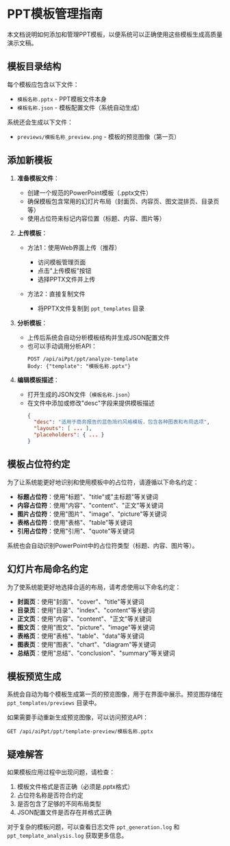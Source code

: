 # PPT模板管理指南

本文档说明如何添加和管理PPT模板，以便系统可以正确使用这些模板生成高质量演示文稿。

## 模板目录结构

每个模板应包含以下文件：
- `模板名称.pptx` - PPT模板文件本身
- `模板名称.json` - 模板配置文件（系统自动生成）

系统还会生成以下文件：
- `previews/模板名称_preview.png` - 模板的预览图像（第一页）

## 添加新模板

1. **准备模板文件**：
   - 创建一个规范的PowerPoint模板（.pptx文件）
   - 确保模板包含常用的幻灯片布局（封面页、内容页、图文混排页、目录页等）
   - 使用占位符来标记内容位置（标题、内容、图片等）

2. **上传模板**：
   - 方法1：使用Web界面上传（推荐）
     - 访问模板管理页面
     - 点击"上传模板"按钮
     - 选择PPTX文件并上传
   
   - 方法2：直接复制文件
     - 将PPTX文件复制到 `ppt_templates` 目录

3. **分析模板**：
   - 上传后系统会自动分析模板结构并生成JSON配置文件
   - 也可以手动调用分析API：
     ```
     POST /api/aiPpt/ppt/analyze-template
     Body: {"template": "模板名称.pptx"}
     ```

4. **编辑模板描述**：
   - 打开生成的JSON文件（`模板名称.json`）
   - 在文件中添加或修改"desc"字段来提供模板描述
     ```json
     {
       "desc": "适用于商务报告的蓝色简约风格模板，包含各种图表和布局选项",
       "layouts": [ ... ],
       "placeholders": { ... }
     }
     ```

## 模板占位符约定

为了让系统能更好地识别和使用模板中的占位符，请遵循以下命名约定：

- **标题占位符**：使用"标题"、"title"或"主标题"等关键词
- **内容占位符**：使用"内容"、"content"、"正文"等关键词
- **图片占位符**：使用"图片"、"image"、"picture"等关键词
- **表格占位符**：使用"表格"、"table"等关键词
- **引用占位符**：使用"引用"、"quote"等关键词

系统也会自动识别PowerPoint中的占位符类型（标题、内容、图片等）。

## 幻灯片布局命名约定

为了使系统能更好地选择合适的布局，请考虑使用以下命名约定：

- **封面页**：使用"封面"、"cover"、"title"等关键词
- **目录页**：使用"目录"、"index"、"content"等关键词
- **正文页**：使用"内容"、"content"、"正文"等关键词
- **图文页**：使用"图文"、"picture"、"image"等关键词
- **表格页**：使用"表格"、"table"、"data"等关键词
- **图表页**：使用"图表"、"chart"、"diagram"等关键词
- **总结页**：使用"总结"、"conclusion"、"summary"等关键词

## 模板预览生成

系统会自动为每个模板生成第一页的预览图像，用于在界面中展示。预览图存储在 `ppt_templates/previews` 目录中。

如果需要手动重新生成预览图像，可以访问预览API：
```
GET /api/aiPpt/ppt/template-preview/模板名称.pptx
```

## 疑难解答

如果模板应用过程中出现问题，请检查：

1. 模板文件格式是否正确（必须是.pptx格式）
2. 占位符名称是否符合约定
3. 是否包含了足够的不同布局类型
4. JSON配置文件是否存在并格式正确

对于复杂的模板问题，可以查看日志文件 `ppt_generation.log` 和 `ppt_template_analysis.log` 获取更多信息。 